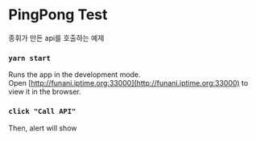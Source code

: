 # PingPong Test

종휘가 만든 api를 호출하는 예제



### `yarn start`

Runs the app in the development mode.\
Open [http://funani.iptime.org:33000](http://funani.iptime.org:33000) to view it in the browser.

### `click "Call API"`

Then, alert will show